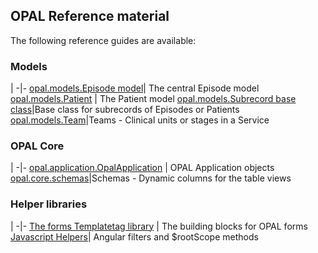 ## OPAL Reference material

The following reference guides are available:

### Models
|
-|-
[opal.models.Episode model](episode.md)| The central Episode model
[opal.models.Patient](patient.md) | The Patient model
[opal.models.Subrecord base class](subrecords.md)|Base class for subrecords of Episodes or Patients
[opal.models.Team](team.md)|Teams - Clinical units or stages in a Service

### OPAL Core
|
-|-
[opal.application.OpalApplication](opal_application.md) | OPAL Application objects
[opal.core.schemas](schemas.md)|Schemas - Dynamic columns for the table views

### Helper libraries

|
-|-
[The forms Templatetag library](form_templatetags.md) | The building blocks for OPAL forms
[Javascript Helpers](javascript_helpers.md)| Angular filters and $rootScope methods
